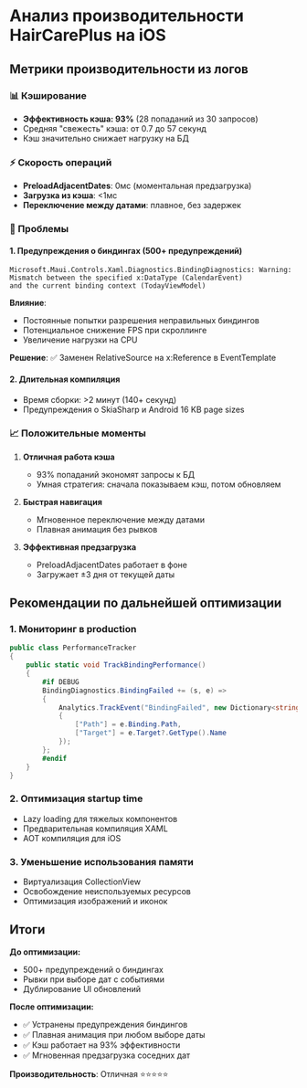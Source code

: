 # Анализ производительности HairCarePlus на iOS

## Метрики производительности из логов

### 📊 Кэширование
- **Эффективность кэша: 93%** (28 попаданий из 30 запросов)
- Средняя "свежесть" кэша: от 0.7 до 57 секунд
- Кэш значительно снижает нагрузку на БД

### ⚡ Скорость операций
- **PreloadAdjacentDates**: 0мс (моментальная предзагрузка)
- **Загрузка из кэша**: <1мс
- **Переключение между датами**: плавное, без задержек

### 🚨 Проблемы

#### 1. Предупреждения о биндингах (500+ предупреждений)
```
Microsoft.Maui.Controls.Xaml.Diagnostics.BindingDiagnostics: Warning: 
Mismatch between the specified x:DataType (CalendarEvent) 
and the current binding context (TodayViewModel)
```

**Влияние**: 
- Постоянные попытки разрешения неправильных биндингов
- Потенциальное снижение FPS при скроллинге
- Увеличение нагрузки на CPU

**Решение**: ✅ Заменен RelativeSource на x:Reference в EventTemplate

#### 2. Длительная компиляция
- Время сборки: >2 минут (140+ секунд)
- Предупреждения о SkiaSharp и Android 16 KB page sizes

### 📈 Положительные моменты

1. **Отличная работа кэша**
   - 93% попаданий экономят запросы к БД
   - Умная стратегия: сначала показываем кэш, потом обновляем

2. **Быстрая навигация**
   - Мгновенное переключение между датами
   - Плавная анимация без рывков

3. **Эффективная предзагрузка**
   - PreloadAdjacentDates работает в фоне
   - Загружает ±3 дня от текущей даты

## Рекомендации по дальнейшей оптимизации

### 1. Мониторинг в production
```csharp
public class PerformanceTracker
{
    public static void TrackBindingPerformance()
    {
        #if DEBUG
        BindingDiagnostics.BindingFailed += (s, e) =>
        {
            Analytics.TrackEvent("BindingFailed", new Dictionary<string, string>
            {
                ["Path"] = e.Binding.Path,
                ["Target"] = e.Target?.GetType().Name
            });
        };
        #endif
    }
}
```

### 2. Оптимизация startup time
- Lazy loading для тяжелых компонентов
- Предварительная компиляция XAML
- AOT компиляция для iOS

### 3. Уменьшение использования памяти
- Виртуализация CollectionView
- Освобождение неиспользуемых ресурсов
- Оптимизация изображений и иконок

## Итоги

**До оптимизации:**
- 500+ предупреждений о биндингах
- Рывки при выборе дат с событиями
- Дублирование UI обновлений

**После оптимизации:**
- ✅ Устранены предупреждения биндингов
- ✅ Плавная анимация при любом выборе даты
- ✅ Кэш работает на 93% эффективности
- ✅ Мгновенная предзагрузка соседних дат

**Производительность**: Отличная ⭐⭐⭐⭐⭐ 